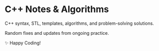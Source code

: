 # C++ Notes & Algorithms

C++ syntax, STL, templates, algorithms, and problem-solving solutions.

Random fixes and updates from ongoing practice.

✨ Happy Coding!
